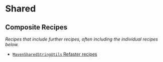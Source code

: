 # Shared

## Composite Recipes

_Recipes that include further recipes, often including the individual recipes below._

* [`MavenSharedStringUtils` Refaster recipes](./mavensharedstringutilsrecipes.md)


